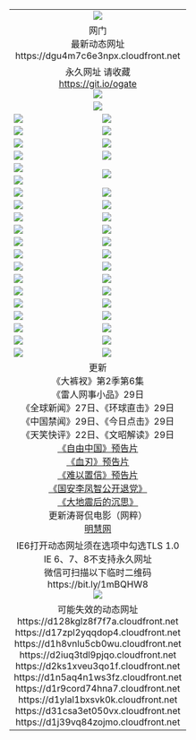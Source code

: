 ﻿<table>
  <tr></tr>
  <tr><td colspan=2 align=center><img src="https://dgu4m7c6e3npx.cloudfront.net/Up/oGate.jpg" /></td></tr>
  <tr><td colspan=2 align=center>网门<br>最新动态网址
<br>https://dgu4m7c6e3npx.cloudfront.net
    </td>
  </tr>
  <tr>
    <td colspan=2 align=center>永久网址 请收藏<br/><a href="https://git.io/ogate" target="_blank">https://git.io/ogate</a><br/><a href="https://dgu4m7c6e3npx.cloudfront.net/Up/0WMGDL2.png" target="_blank"><img src="https://dgu4m7c6e3npx.cloudfront.net/Up/0WMGD2.png"/></a></td>
    <!--td align=center>临时网址 微信用<br/><a href="https://bit.ly/1mBQHW8" target="_blank">https://bit.ly/1mBQHW8</a><br/><a href="https://dgu4m7c6e3npx.cloudfront.net/Up/0WMGDL3.png" target="_blank"><img src="https://dgu4m7c6e3npx.cloudfront.net/Up/0WMGD3.png"/></a></td-->
  </tr>
  <tr>
    <td colspan=2 align=center><a href="https://dgu4m7c6e3npx.cloudfront.net/ogUP.aspx?name=0oGate.apk" target="_blank"><img src="https://dgu4m7c6e3npx.cloudfront.net/Up/0WMAZ.jpg" /></a></td>
  </tr>
  <tr>
    <td><a href="https://dgu4m7c6e3npx.cloudfront.net/ogNice.aspx" target="_blank"><img src="https://dgu4m7c6e3npx.cloudfront.net/Up/0WCYY.jpg" /></a></td>
    <td><a href="https://dgu4m7c6e3npx.cloudfront.net/onCO.aspx?ob=600%E4%BA%8B%E7%89%A9&op=%E5%A2%9E%E5%88%A0%E6%94%B9&args=WH1~%23%E7%B1%BB%E5%9E%8B6%E6%96%B0%E9%97%BB%7c%23%E7%B1%BB%E5%9E%8B6%E8%AF%84%E8%AE%BA&mode=" target="_blank"><img src="https://dgu4m7c6e3npx.cloudfront.net/Up/0WZTT.jpg" /></a></td> 
  </tr>
  <tr>
    <td><a href="https://dgu4m7c6e3npx.cloudfront.net/ogDY.aspx" target="_blank"><img src="https://dgu4m7c6e3npx.cloudfront.net/Up/0FK.jpg" /></a></td>
    <td><a href="https://dgu4m7c6e3npx.cloudfront.net/ogST.aspx" target="_blank"><img src="https://dgu4m7c6e3npx.cloudfront.net/Up/0ST.jpg" /></a></td> 
  </tr>
  <tr>
    <!--td rowspan=2><a href="https://dgu4m7c6e3npx.cloudfront.net/ogUP.aspx?name=WJ.mp4&count=T:1,480P:1" target="_blank"><img src="https://dgu4m7c6e3npx.cloudfront.net/Up/WJ.jpg" /></a></td-->
    <td><a href="https://dgu4m7c6e3npx.cloudfront.net/ogUP.aspx?name=11DKC.mp4&count=T:2,2:6,1:16" target="_blank"><img src="https://dgu4m7c6e3npx.cloudfront.net/Up/11DKC.jpg" /></a></td> 
    <td><div><a href="https://dgu4m7c6e3npx.cloudfront.net/ogUP.aspx?name=LRWS.mp4&count=7B:8,6B:44,5A:10,5B:35,4A:14,4B:19,3A:10,3B:26,2A:16,2B:21,1A:23,1B:29&current=7B:8" target="_blank"><img src="https://dgu4m7c6e3npx.cloudfront.net/Up/LRWS.jpg" /></a></td>
   </tr>
  <tr>
    <td><a href="https://dgu4m7c6e3npx.cloudfront.net/ogUP.aspx?name=LRSH.mp4&count=W:13,2:10" target="_blank"><img src="https://dgu4m7c6e3npx.cloudfront.net/Up/LRSH.jpg" /></a></td>
    <td><a href="https://dgu4m7c6e3npx.cloudfront.net/ogUP.aspx?name=BYWXY.mp4" target="_blank"><img src="https://dgu4m7c6e3npx.cloudfront.net/Up/BYWXY.jpg" /></a></td>
  </tr>
  <tr>
    <td><a href="https://dgu4m7c6e3npx.cloudfront.net/ogUP.aspx?name=JQR.mp4&count=2" target="_blank"><img src="https://dgu4m7c6e3npx.cloudfront.net/Up/JQR.jpg" /></a></td>   
    <td rowspan=2><a href="https://dgu4m7c6e3npx.cloudfront.net/ogUP.aspx?name=JP.mp4&count=9" target="_blank"><img src="https://dgu4m7c6e3npx.cloudfront.net/Up/JP.jpg" /></td>
  </tr>
  <tr>
    <td><a href="https://dgu4m7c6e3npx.cloudfront.net/ogUP.aspx?name=WH.mp4" target="_blank"><img src="https://dgu4m7c6e3npx.cloudfront.net/Up/WH.jpg" /></a></td>
  </tr>
  <tr>
    <td><a href="https://dgu4m7c6e3npx.cloudfront.net/ogUP.aspx?name=SSZJ.mp4&count=SP:6,480P:8" target="_blank"><img src="https://dgu4m7c6e3npx.cloudfront.net/Up/SSZJ.jpg" /></a></td>
    <td><a href="https://dgu4m7c6e3npx.cloudfront.net/ogUP.aspx?name=ZY.mp4&count=2015:16" target="_blank"><img src="https://dgu4m7c6e3npx.cloudfront.net/Up/ZY.jpg" /></a</td>
  </tr>
  <tr>
    <td><a href="https://dgu4m7c6e3npx.cloudfront.net/ogUP.aspx?name=XTFY.mp4&count=B:2,A:24" target="_blank"><img src="https://dgu4m7c6e3npx.cloudfront.net/Up/XTFY.jpg" /></a></td>
    <td><a href="https://dgu4m7c6e3npx.cloudfront.net/ogUP.aspx?name=1XQK.mp4&count=13" target="_blank"><img src="https://dgu4m7c6e3npx.cloudfront.net/Up/1XQK.jpg" /></a</td>
  </tr>
  <tr>
    <td><a href="https://dgu4m7c6e3npx.cloudfront.net/ogUP.aspx?name=1LYF.mp4&count=2" target="_blank"><img src="https://dgu4m7c6e3npx.cloudfront.net/Up/1LYF0.jpg" /></a></td>
    <td><a href="https://dgu4m7c6e3npx.cloudfront.net/ogUP.aspx?name=1ZGC.mp4&count=6" target="_blank"><img src="https://dgu4m7c6e3npx.cloudfront.net/Up/1ZGC0.jpg" /></a></td>
  </tr>
  <tr>
    <td><a href="https://dgu4m7c6e3npx.cloudfront.net/ogUP.aspx?name=1ZKM.mp4&count=3&current=3" target="_blank"><img src="https://dgu4m7c6e3npx.cloudfront.net/Up/1ZKM0.jpg" /></a></td>  
    <td><a href="https://dgu4m7c6e3npx.cloudfront.net/ogUP.aspx?name=1WWY.mp4&count=6&current=6" target="_blank"><img src="https://dgu4m7c6e3npx.cloudfront.net/Up/1WWY0.jpg" /></a></td>
  </tr>
  <tr>
    <td><a href="https://dgu4m7c6e3npx.cloudfront.net/ogUP.aspx?name=10JGY.mp4&count=3" target="_blank"><img src="https://dgu4m7c6e3npx.cloudfront.net/Up/10JGY0.jpg" /></a></td>
    <td><a href="https://dgu4m7c6e3npx.cloudfront.net/ogUP.aspx?name=10CYS.mp4&count=2" target="_blank"><img src="https://dgu4m7c6e3npx.cloudfront.net/Up/10CYS0.jpg" /></a></td>
  </tr>
  <tr>
    <td><a href="https://dgu4m7c6e3npx.cloudfront.net/ogUP.aspx?name=4SQQ.mp4&count=201602:20,201601:21&current=201602:20" target="_blank"><img src="https://dgu4m7c6e3npx.cloudfront.net/Up/4SQQ0.jpg"/></a></td>
    <td><a href="https://dgu4m7c6e3npx.cloudfront.net/ogUP.aspx?name=4SHQ.mp4&count=201602:27,201601:28&current=201602:27" target="_blank"><img src="https://dgu4m7c6e3npx.cloudfront.net/Up/4SHQ0.jpg"/></a></td>
  </tr>
  <tr>
    <td><a href="https://dgu4m7c6e3npx.cloudfront.net/ogUP.aspx?name=4SZG.mp4&count=201602:21,201601:23&current=201602:21" target="_blank"><img src="https://dgu4m7c6e3npx.cloudfront.net/Up/4SZG0.jpg"/></a></td>
    <td><a href="https://dgu4m7c6e3npx.cloudfront.net/ogUP.aspx?name=4SDJ.mp4&count=201602A:24,201602B:7,201601A:48,201601B:6&current=201602A:24" target="_blank"><img src="https://dgu4m7c6e3npx.cloudfront.net/Up/4SDJ0.jpg"/></a></td>
  </tr>
  <tr>
    <td><a href="https://dgu4m7c6e3npx.cloudfront.net/ogUP.aspx?name=4CTX.mp4&count=201602:3,201601:4&current=201602:3" target="_blank"><img src="https://dgu4m7c6e3npx.cloudfront.net/Up/4CTX0.jpg"/></a></td>
    <td><a href="https://dgu4m7c6e3npx.cloudfront.net/ogUP.aspx?name=4CWZ.mp4&count=201602:4,201601:4&current=201602:4" target="_blank"><img src="https://dgu4m7c6e3npx.cloudfront.net/Up/4CWZ0.jpg"/></a></td>
  </tr>
  <tr>
    <td><a href="https://dgu4m7c6e3npx.cloudfront.net/onUP.aspx?name=https://dwsfx5awq5vcc.cloudfront.net/" target="_blank"><img src="https://dgu4m7c6e3npx.cloudfront.net/Up/0DTW.jpg"/></a></td>
    <td><a href="https://dgu4m7c6e3npx.cloudfront.net/onUP.aspx?name=https://d240ns8up8earz.cloudfront.net/acenter/" target="_blank"><img src="https://dgu4m7c6e3npx.cloudfront.net/Up/0TDW.jpg" /></a></td>
  </tr>
  <tr>
    <td><a href="https://dgu4m7c6e3npx.cloudfront.net/onUP.aspx?name=https://d4508d6vomz2p.cloudfront.net/gb/nsc413.htm" target="_blank"><img src="https://dgu4m7c6e3npx.cloudfront.net/Up/0DJY.jpg" /></a></td>
    <td><a href="https://dgu4m7c6e3npx.cloudfront.net/onUP.aspx?name=https://d3bxwq7vzudb5l.cloudfront.net/xtr/gb/prog204.html" target="_blank"><img src="https://dgu4m7c6e3npx.cloudfront.net/Up/0XTR.jpg" /></a></td>
  </tr>
  <tr>
    <td><a href="https://dgu4m7c6e3npx.cloudfront.net/onUP.aspx?name=https://d3aj00iefsmfgc.cloudfront.net/" target="_blank"><img src="https://dgu4m7c6e3npx.cloudfront.net/Up/0MHW.jpg" /></a></td>
    <td><a href="https://dgu4m7c6e3npx.cloudfront.net/onUP.aspx?name=https://d1lcj91uv80klr.cloudfront.net/" target="_blank"><img src="https://dgu4m7c6e3npx.cloudfront.net/Up/0ZJW.jpg" /></a></td>
  </tr>
  <tr>
    <td><a href="https://dgu4m7c6e3npx.cloudfront.net/ogUP.aspx?name=0FG.zip" target="_blank"><img src="https://dgu4m7c6e3npx.cloudfront.net/Up/0FG.jpg" /></a></td>
    <td><a href="https://dgu4m7c6e3npx.cloudfront.net/ogUP.aspx?name=0FGA.apk" target="_blank"><img src="https://dgu4m7c6e3npx.cloudfront.net/Up/0FGA.jpg" /></a></td>
  </tr>
  <tr>
    <td><a href="https://dgu4m7c6e3npx.cloudfront.net/ogUP.aspx?name=0U.zip" target="_blank"><img src="https://dgu4m7c6e3npx.cloudfront.net/Up/0U.jpg" /></a></td>
    <td><a href="https://dgu4m7c6e3npx.cloudfront.net/ogUP.aspx?name=0UA.apk" target="_blank"><img src="https://dgu4m7c6e3npx.cloudfront.net/Up/0UA.jpg" /></a></td>
  </tr>
  <tr>
    <td><a href="https://dgu4m7c6e3npx.cloudfront.net/ogUP.aspx?name=0iPPOTV.zip" target="_blank"><img src="https://dgu4m7c6e3npx.cloudfront.net/Up/0iPPOTV.jpg" /></a></td>
    <td><a href="https://dgu4m7c6e3npx.cloudfront.net/ogUP.aspx?name=0iNTD.apk" target="_blank"><img src="https://dgu4m7c6e3npx.cloudfront.net/Up/0iNTD.jpg" /></a></td>
  </tr>
  <tr>
    <td colspan=2 align=center>更新<br>
      《大裤衩》第2季第6集<br>
      《雷人网事小品》29日<br>
      《全球新闻》27日、《环球直击》29日<br>
      《中国禁闻》29日、《今日点击》29日<br>
      《天笑快评》22日、《文昭解读》29日<br>
      <a href="https://dgu4m7c6e3npx.cloudfront.net/ogUP.aspx?name=11ZYZG0.mp4" target="_blank">《自由中国》预告片</a><br>
      <a href="https://dgu4m7c6e3npx.cloudfront.net/ogUP.aspx?name=11XR.mp4" target="_blank">《血刃》预告片</a><br>
      <a href="https://dgu4m7c6e3npx.cloudfront.net/ogUP.aspx?name=11NYZX.mp4&count=2" target="_blank">《难以置信》预告片</a><br>
      <a href="https://dgu4m7c6e3npx.cloudfront.net/ogUP.aspx?name=4LFZ.mp4" target="_blank">《国安李凤智公开退党》</a><br>
      <a href="https://dgu4m7c6e3npx.cloudfront.net/ogUP.aspx?name=4DDZHDCS.mp4" target="_blank">《大地震后的沉思》</a><br>
      更新涛哥侃电影（网粹）<br>
      <a href="https://dgu4m7c6e3npx.cloudfront.net/onUP.aspx?name=https://www.minghui.org/" target="_blank">明慧网</a></td>
    </td>
  </tr>
  <tr>
    <td colspan=2 align=center>IE6打开动态网址须在选项中勾选TLS 1.0<br/>IE 6、7、8不支持永久网址<br/>
      微信可扫描以下临时二维码<br/>https://bit.ly/1mBQHW8<br/><a href="https://dgu4m7c6e3npx.cloudfront.net/Up/0WMGDL3.png" target="_blank"><img src="https://dgu4m7c6e3npx.cloudfront.net/Up/0WMGD3.png"/></a><br>
  </tr>
  <tr>
    <td colspan=2 align=center>可能失效的动态网址
<br>https://d128kglz8f7f7a.cloudfront.net
<br>https://d17zpl2yqqdop4.cloudfront.net
<br>https://d1h8vnlu5cb0wu.cloudfront.net
<br>https://d2iuq3tdl9pjqo.cloudfront.net
<br>https://d2ks1xveu3qo1f.cloudfront.net
<br>https://d1n5aq4n1ws3fz.cloudfront.net
<br>https://d1r9cord74hna7.cloudfront.net
<br>https://d1ylal1bxsvk0k.cloudfront.net
<br>https://d31csa3et050vx.cloudfront.net
<br>https://d1j39vq84zojmo.cloudfront.net
    </td>
  </tr>
</table>
